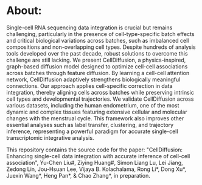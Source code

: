 # About:
Single-cell RNA sequencing data integration is crucial but remains challenging, particularly in the presence of cell-type-specific batch effects and critical biological variations across batches, 
such as imbalanced cell compositions and non-overlapping cell types. Despite hundreds of analysis tools developed over the past decade, robust solutions to overcome this challenge are still lacking. 
We present CellDiffusion, a physics-inspired, graph-based diffusion model designed to optimize cell-cell associations across batches through feature diffusion. By learning a cell-cell attention network, 
CellDiffusion adaptively strengthens biologically meaningful connections. Our approach applies cell-specific correction in data integration, thereby aligning cells across batches while preserving intrinsic 
cell types and developmental trajectories. We validate CellDiffusion across various datasets, including the human endometrium, one of the most dynamic and complex tissues featuring extensive cellular and 
molecular changes with the menstrual cycle. This framework also improves other essential analyses such as label transfer, clustering, and trajectory inference, representing a powerful paradigm for accurate 
single-cell transcriptomic integrative analysis.


This repository contains the source code for the paper: "CellDiffusion: Enhancing single-cell data integration with accurate inference of cell-cell association", 
Yu-Chen Liu#, Ziying Huang#, Simon Liang Lu, Lei Jiang, Zedong Lin, Jou-Hsuan Lee, Vijaya B. Kolachalama, Rong Li*, Dong Xu*, Juexin Wang*, Heng Pan*, & Chao Zhang*, in preparation.
